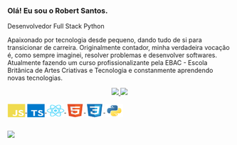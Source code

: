 <h3>Olá! Eu sou o Robert Santos.</h3>
<p>Desenvolvedor Full Stack Python</p>
<p>Apaixonado por tecnologia desde pequeno, dando tudo de si para transicionar de carreira. Originalmente contador, minha verdadeira vocação é, como sempre imaginei, resolver problemas e desenvolver softwares. <br> Atualmente fazendo um curso profissionalizante pela EBAC - Escola Britânica de Artes Criativas e Tecnologia e constanmente aprendendo novas tecnologias.</p>

<div align="center">
  <a href="https://github.com/RO-HSA">
  <img height="180em" src="https://github-readme-stats.vercel.app/api?username=RO-HSA&show_icons=true&theme=dark&include_all_commits=true&count_private=true"/>
  <img height="180em" src="https://github-readme-stats.vercel.app/api/top-langs/?username=RO-HSA&layout=compact&langs_count=7&theme=dark"/>
</div>

<div style="display: inline_block"><br>
  <img align="center" alt="Javascript" height="30" width="40" src="https://raw.githubusercontent.com/devicons/devicon/master/icons/javascript/javascript-plain.svg">
  <img align="center" alt="Typescript" height="30" width="40" src="https://github.com/devicons/devicon/blob/master/icons/typescript/typescript-original.svg">
  <img align="center" alt="React" height="30" width="40" src="https://raw.githubusercontent.com/devicons/devicon/master/icons/react/react-original.svg">
  <img align="center" alt="HTML" height="30" width="40" src="https://raw.githubusercontent.com/devicons/devicon/master/icons/html5/html5-original.svg">
  <img align="center" alt="CSS" height="30" width="40" src="https://raw.githubusercontent.com/devicons/devicon/master/icons/css3/css3-original.svg">
  <img align="center" alt="Python" height="30" width="40" src="https://raw.githubusercontent.com/devicons/devicon/master/icons/python/python-original.svg">
</div>
  
  ##
  
  <div>
  <a href="https://www.linkedin.com/in/robert-da-hora-santos-6a747116a/" target="_blank"><img src="https://img.shields.io/badge/-LinkedIn-%230077B5?style=for-the-badge&logo=linkedin&logoColor=white" target="_blank"></a> 
  </div>

